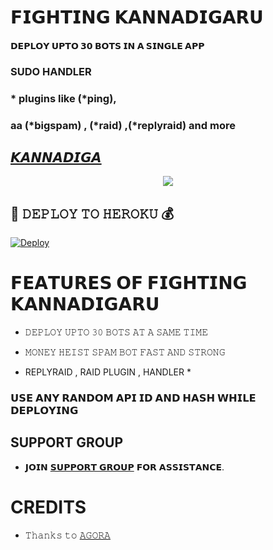 # 𝗙𝗜𝗚𝗛𝗧𝗜𝗡𝗚 𝗞𝗔𝗡𝗡𝗔𝗗𝗜𝗚𝗔𝗥𝗨

#### 𝗗𝗘𝗣𝗟𝗢𝗬 𝗨𝗣𝗧𝗢 𝟯𝟬 𝗕𝗢𝗧𝗦 𝗜𝗡 𝗔 𝗦𝗜𝗡𝗚𝗟𝗘 𝗔𝗣𝗣 
### SUDO HANDLER 
### * plugins like (*ping), 
### aa (*bigspam) , (*raid) ,(*replyraid) and more
## [𝙆𝘼𝙉𝙉𝘼𝘿𝙄𝙂𝘼](t.me/mr_Professor_agora)

<p align="center">
  <img src="https://te.legra.ph/file/7e88c346219e5e70dbddf.jpg">
</p>



## 🚀 𝙳𝙴𝙿𝙻𝙾𝚈 𝚃𝙾 𝙷𝙴𝚁𝙾𝙺𝚄 💰

[![Deploy](https://www.herokucdn.com/deploy/button.svg)](https://heroku.com/deploy?template=https://github.com/AGORA-OP/FIGHTING-KANNADIGARU)

# 𝗙𝗘𝗔𝗧𝗨𝗥𝗘𝗦 𝗢𝗙 𝗙𝗜𝗚𝗛𝗧𝗜𝗡𝗚 𝗞𝗔𝗡𝗡𝗔𝗗𝗜𝗚𝗔𝗥𝗨

   - 𝙳𝙴𝙿𝙻𝙾𝚈 𝚄𝙿𝚃𝙾 𝟹𝟶 𝙱𝙾𝚃𝚂 𝙰𝚃 𝙰 𝚂𝙰𝙼𝙴 𝚃𝙸𝙼𝙴

   - 𝙼𝙾𝙽𝙴𝚈 𝙷𝙴𝙸𝚂𝚃 𝚂𝙿𝙰𝙼 𝙱𝙾𝚃 𝙵𝙰𝚂𝚃 𝙰𝙽𝙳 𝚂𝚃𝚁𝙾𝙽𝙶

   - REPLYRAID , RAID PLUGIN , HANDLER *


### 𝗨𝗦𝗘 𝗔𝗡𝗬 𝗥𝗔𝗡𝗗𝗢𝗠 𝗔𝗣𝗜 𝗜𝗗 𝗔𝗡𝗗 𝗛𝗔𝗦𝗛 𝗪𝗛𝗜𝗟𝗘 𝗗𝗘𝗣𝗟𝗢𝗬𝗜𝗡𝗚


## SUPPORT GROUP
   - 𝗝𝗢𝗜𝗡 [𝗦𝗨𝗣𝗣𝗢𝗥𝗧 𝗚𝗥𝗢𝗨𝗣](https://t.me/NAAN_1_KANNADIGA) 𝗙𝗢𝗥 𝗔𝗦𝗦𝗜𝗦𝗧𝗔𝗡𝗖𝗘.

# CREDITS
   
   - 𝚃𝚑𝚊𝚗𝚔𝚜 𝚝𝚘 [𝙰𝙶𝙾𝚁𝙰](https://t.me/MR_PROFESSOR_AGORA)
